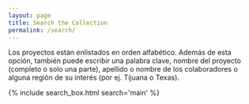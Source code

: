 ```yaml
---
layout: page
title: Search the Collection
permalink: /search/
---
```


Los proyectos están enlistados en orden alfabético. Además de esta opción, también puede escribir una palabra clave, nombre del proyecto (completo o solo una parte), apellido o nombre de los colaboradores o alguna región de su interés (por ej. Tijuana o Texas).

{% include search_box.html search='main' %}
